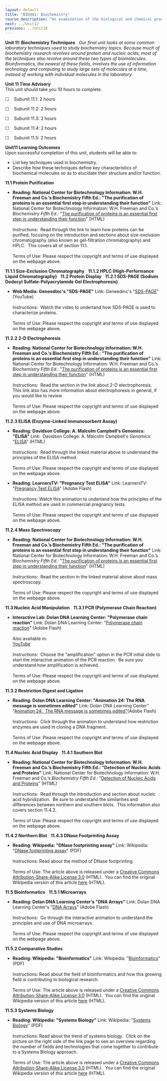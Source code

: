 ```yaml
---
layout: default
title: "BIO401: Biochemistry"
course_description: "An examination of the biological and chemical processes necessary to sustain life. Topics include: the structure and synthesis of amino acids and proteins, enzymatic activity, regulation and production of enzymes, the structure and function of carbohydrates, nucleic acids, and lipids, DNA, RNA, cellular metabolism, the biochemistry of genes and chromosomes, biochemical signaling, and laboratory techniques."
next: ../Unit12
previous: ../Unit10
---
```

**Unit 11: Biochemistry Techniques** <span id="11"></span> 
*Our final unit looks at some common laboratory techniques used to study
biochemistry topics. Because much of biochemistry research revolves
around protein and nucleic acids, most of the techniques also revolve
around these two types of biomolecules. Bioinformatics, the newest of
these fields, involves the use of information technology and computing
to study large sets of molecules at a time, instead of working with
individual molecules in the laboratory.*

**Unit 11 Time Advisory**  
This unit should take you 10 hours to complete.

☐    Subunit 11.1: 2 hours

☐    Subunit 11.2: 2 hours

☐    Subunit 11.3: 2 hours

☐    Subunit 11.4: 2 hours

☐    Subunit 11.5: 2 hours

**Unit11 Learning Outcomes**  
Upon successful completion of this unit, students will be able to:

-   List key techniques used in biochemistry.
-   Describe how these techniques define key characteristics of
    biochemical molecules so as to elucidate their structure and/or
    function.

**11.1 Protein Purification** <span id="11.1"></span> 
-   **Reading: National Center for Biotechnology Information: W.H.
    Freeman and Co.’s Biochemistry Fifth Ed.: "The purification of
    proteins is an essential first step in understanding their
    function"**
    Link: National Center for Biotechnology Information: W.H. Freeman
    and Co.’s *Biochemistry Fifth Ed.:* "[The purification of proteins
    is an essential first step in understanding their
    function](http://www.ncbi.nlm.nih.gov/bookshelf/br.fcgi?book=stryer&part=A438#A446)"
    (HTML)  
        
     Instructions:  Read through the link to learn how proteins can be
    purified, focusing on the introduction and sections about
    size-exclusion chromatography (also known as gel-filtration
    chromatography) and HPLC.  This covers all of section 11.1.  
        
     Terms of Use: Please respect the copyright and terms of use
    displayed on the webpage above.

**11.1.1 Size-Exclusion Chromatography** <span id="11.1.1"></span> 
**11.1.2 HPLC (High-Performance Liquid Chromatography)** <span
id="11.1.2"></span> 
**11.2 Protein Display** <span id="11.2"></span> 
**11.2.1 SDS-PAGE (Sodium Dodecyl Sulfate-Polyacrylamide Gel
Electrophoresis)** <span id="11.2.1"></span> 
-   **Web Media: Geneedinc's "SDS-PAGE"**
    Link: Geneedinc's
    "[SDS-PAGE](http://www.youtube.com/watch?v=IWZN_G_pC8U)" (YouTube)  
        
     Instructions:  Watch the video to undertand how SDS-PAGE is used to
    characterize proteins.  
        
     Terms of Use: Please respect the copyright and terms of use
    displayed on the webpage above.

**11.2.2 2-D Electrophoresis** <span id="11.2.2"></span> 
-   **Reading: National Center for Biotechnology Information: W.H.
    Freeman and Co.’s Biochemistry Fifth Ed.: "The purification of
    proteins is an essential first step in understanding their
    function"**
    Link: National Center for Biotechnology Information: W.H. Freeman
    and Co.’s *Biochemistry Fifth Ed.:* "[The purification of proteins
    is an essential first step in understanding their
    function](http://www.ncbi.nlm.nih.gov/bookshelf/br.fcgi?book=stryer&part=A438#A446)"
    (HTML)  
        
     Instructions:  Read the section in the link about 2-D
    electrophoresis.  This link also has more information about
    electrophoresis in general, if you would like to review.   
        
     Terms of Use: Please respect the copyright and terms of use
    displayed on the webpage above.

**11.2.3 ELISA (Enzyme-Linked Immunosorbent Assay)** <span
id="11.2.3"></span> 
-   **Reading: Davidson College: A. Malcolm Campbell's Genomics:
    "ELISA"**
    Link:  Davidson College: A. Malcolm Campbell's *Genomics*: 
    "[ELISA](http://www.bio.davidson.edu/courses/genomics/method/ELISA.html)"
    (HTML)  
        
     Instructions:  Read through the linked material above to understand
    the principles of the ELISA method.   
        
     Terms of Use: Please respect the copyright and terms of use
    displayed on the webpage above.

-   **Reading: LearnersTV: "Pregnancy Test ELISA"**
    Link: LearnersTV: "[Pregnancy Test
    ELISA](http://www.learnerstv.com/animation/animation.php?ani=406&cat=biology)"
    (Adobe Flash)  
        
     Instructions: Watch this animation to undertand how the principles
    of the ELISA method are used in commercial pregnancy tests.  
        
     Terms of Use: Please respect the copyright and terms of use
    displayed on the webpage above.

**11.2.4 Mass Spectroscopy** <span id="11.2.4"></span> 
-   **Reading: National Center for Biotechnology Information: W.H.
    Freeman and Co.’s Biochemistry Fifth Ed.: "The purification of
    proteins is an essential first step in understanding their
    function"**
    Link: National Center for Biotechnology Information: W.H. Freeman
    and Co.’s *Biochemistry Fifth Ed.:* "[The purification of proteins
    is an essential first step in understanding their
    function](http://www.ncbi.nlm.nih.gov/bookshelf/br.fcgi?book=stryer&part=A438#A446)"
    (HTML)  
        
     Instructions:  Read the section in the linked material above about
    mass spectroscopy.  
        
     Terms of Use: Please respect the copyright and terms of use
    displayed on the webpage above.

**11.3 Nucleic Acid Manipulation** <span id="11.3"></span> 
**11.3.1 PCR (Polymerase Chain Reaction)** <span id="11.3.1"></span> 
-   **Interactive Lab: Dolan DNA Learning Center: "Polymerase chain
    reaction"**
    Link: Dolan DNA Learning Center: "[Polymerase chain
    reaction](http://www.dnalc.org/resources/animations/pcr.html)"
    (Adobe Flash)  
        
     Also available in:  
     [YouTube](http://www.youtube.com/watch?v=JRAA4C2OPwg)  
        
     Instructions:  Choose the "amplification" option in the PCR initial
    slide to start the interactive animation of the PCR reaction.  Be
    sure you understand how amplification is achieved.  
        
     Terms of Use: Please respect the copyright and terms of use
    displayed on the webpage above.

**11.3.2 Restriction Digest and Ligation** <span id="11.3.2"></span> 
-   **Reading: Dolan DNA Learning Center: "Animation 24: The RNA message
    is sometimes edited"**
    Link: Dolan DNA Learning Center” "[Animation 24:  The RNA message is
    sometimes
    edited"](http://www.dnalc.org/view/16529-Animation-24-The-RNA-message-is-sometimes-edited-.html)(Adobe
    Flash)  
        
     Instructions:  Click through the animation to understand how
    restriction enzymes are used in cloning a DNA fragment.  
        
     Terms of Use: Please respect the copyright and terms of use
    displayed on the webpage above.

**11.4 Nucleic Acid Display** <span id="11.4"></span> 
**11.4.1 Southern Blot** <span id="11.4.1"></span> 
-   **Reading: National Center for Biotechnology Information: W.H.
    Freeman and Co.’s Biochemistry Fifth Ed.: "Detection of Nucleic
    Acids and Proteins"**
    Link: National Center for Biotechnology Information: W.H. Freeman
    and Co.’s *Biochemistry Fifth Ed.:* "[Detection of Nucleic Acids and
    Proteins](http://www.ncbi.nlm.nih.gov/bookshelf/br.fcgi?book=cooper&part=A472#A473)"
    (HTML)  
        
     Instructions:  Read through the introduction and section about
    nucleic acid hybridization.  Be sure to understand the similarities
    and differences between northern and southern blots.  This
    information also covers section 11.4.2.  
        
     Terms of Use: Please respect the copyright and terms of use
    displayed on the webpage above.

**11.4.2 Northern Blot** <span id="11.4.2"></span> 
**11.4.3 DNase Footprinting Assay** <span id="11.4.3"></span> 
-   **Reading: Wikipedia: "DNase footprinting assay"**
    Link: Wikipedia: "[DNase footprinting
    assay](http://www.saylor.org/site/wp-content/uploads/2012/02/BIO401_Wikipedia_DNase-footprinting-assay_2.7.2012.pdf)"
    (PDF)  
        
     Instructions: Read about the method of DNase footprinting.  
        
     Terms of Use: The article above is released under a [Creative
    Commons Attribution-Share-Alike License
    3.0](http://creativecommons.org/licenses/by-sa/3.0/) (HTML).  You
    can find the original Wikipedia version of this article
    [here](http://en.wikipedia.org/wiki/DNase_footprinting_assay)
    (HTML).

**11.5 Bioinformatics** <span id="11.5"></span> 
**11.5.1 Microarrays** <span id="11.5.1"></span> 
-   **Reading: Dolan DNA Learning Center's "DNA Arrays"**
    Link: Dolan DNA Learning Center's "[DNA
    Arrays](http://www.dnalc.org/resources/animations/dnaarray.html)"
    (Adobe Flash)  
        
     Instructions:  Go through the interactive animation to understand
    the principles and use of DNA microarrays.  
        
     Terms of Use: Please respect the copyright and terms of use
    displayed on the webpage above.

**11.5.2 Comparative Studies** <span id="11.5.2"></span> 
-   **Reading: Wikipedia: "Bioinformatics"**
    Link: Wikipedia:
    "[Bioinformatics](http://www.saylor.org/site/wp-content/uploads/2012/02/BIO401_Wikipedia_Bioinformatics_2.7.2012.pdf)"
    (PDF)  
        
     Instructions: Read about the field of bioinformatics and how this
    growing field is contributing to biological research.  
        
     Terms of Use: The article above is released under a [Creative
    Commons Attribution-Share-Alike License
    3.0](http://creativecommons.org/licenses/by-sa/3.0/) (HTML).  You
    can find the original Wikipedia version of this article
    [here](http://en.wikipedia.org/wiki/Bioinformatics) (HTML).

**11.5.3 Systems Biology** <span id="11.5.3"></span> 
-   **Reading: Wikipedia: "Systems Biology"**
    Link: Wikipedia: "[Systems
    Biology](http://www.saylor.org/site/wp-content/uploads/2012/02/BIO401_Wikipedia_Systems-biology_2.7.2012.pdf)"
    (PDF)  
        
     Instructions: Read about the trend of systems biology.  Click on
    the picture on the right side of the link page to see an overview
    regarding the number of fields and technologies that come together
    to contribute to a Systems Biology approach.  
        
     Terms of Use: The article above is released under a [Creative
    Commons Attribution-Share-Alike License
    3.0](http://creativecommons.org/licenses/by-sa/3.0/) (HTML).  You
    can find the original Wikipedia version of this article
    [here](http://en.wikipedia.org/wiki/Systems_biology) (HTML).



